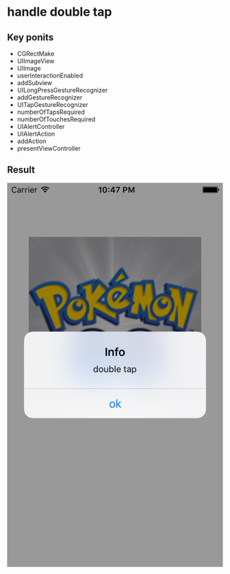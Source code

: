 # handle double tap

## Key ponits
- CGRectMake
- UIImageView
- UIImage
- userInteractionEnabled
- addSubview
- UILongPressGestureRecognizer
- addGestureRecognizer
- UITapGestureRecognizer
- numberOfTapsRequired
- numberOfTouchesRequired
- UIAlertController
- UIAlertAction
- addAction
- presentViewController

## Result

![img](result.png)
